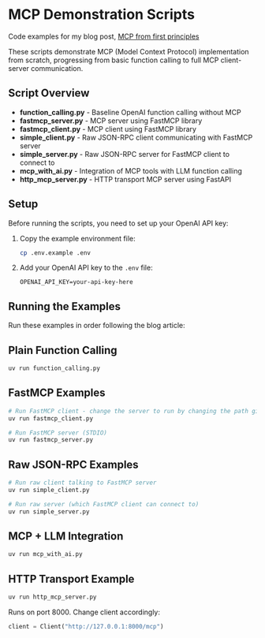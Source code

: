 # MCP Demonstration Scripts

Code examples for my blog post, [MCP from first principles](https://www.leonidasr.com/posts/mcp-from-first-principles)

These scripts demonstrate MCP (Model Context Protocol) implementation from scratch, progressing from basic function calling to full MCP client-server communication.

## Script Overview

- **function_calling.py** - Baseline OpenAI function calling without MCP
- **fastmcp_server.py** - MCP server using FastMCP library
- **fastmcp_client.py** - MCP client using FastMCP library
- **simple_client.py** - Raw JSON-RPC client communicating with FastMCP server
- **simple_server.py** - Raw JSON-RPC server for FastMCP client to connect to
- **mcp_with_ai.py** - Integration of MCP tools with LLM function calling
- **http_mcp_server.py** - HTTP transport MCP server using FastAPI

## Setup

Before running the scripts, you need to set up your OpenAI API key:

1. Copy the example environment file:
   ```bash
   cp .env.example .env
   ```

2. Add your OpenAI API key to the `.env` file:
   ```
   OPENAI_API_KEY=your-api-key-here
   ```

## Running the Examples

Run these examples in order following the blog article:

## Plain Function Calling
```bash
uv run function_calling.py
```

## FastMCP Examples
```bash
# Run FastMCP client - change the server to run by changing the path given to Client
uv run fastmcp_client.py

# Run FastMCP server (STDIO)
uv run fastmcp_server.py
```

## Raw JSON-RPC Examples
```bash
# Run raw client talking to FastMCP server
uv run simple_client.py

# Run raw server (which FastMCP client can connect to)
uv run simple_server.py
```

## MCP + LLM Integration
```bash
uv run mcp_with_ai.py
```

## HTTP Transport Example
```bash
uv run http_mcp_server.py
```

Runs on port 8000. Change client accordingly:

```python
client = Client("http://127.0.0.1:8000/mcp")
```
